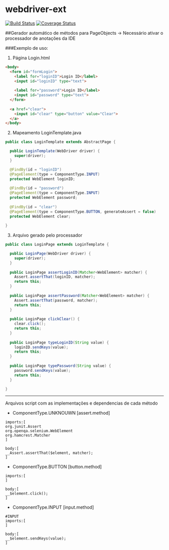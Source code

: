 # webdriver-ext

[![Build Status](https://travis-ci.org/rochapaulo/webdriver-ext.svg)](https://travis-ci.org/rochapaulo/webdriver-ext)
[![Coverage Status](https://coveralls.io/repos/rochapaulo/webdriver-ext/badge.svg)](https://coveralls.io/r/rochapaulo/webdriver-ext)

##Gerador automático de métodos para PageObjects
-> Necessário ativar o processador de anotações da IDE

###Exemplo de uso:
  
1) Página Login.html
```html
<body>
  <form id="formLogin">
    <label for="loginID">Login ID</label>
    <input id="loginID" type="text">
    
    <label for="password">Login ID</label>
    <input id="password" type="text">
  </form>
  
  <a href="clear">
    <input id="clear" type="button" value="Clear">
  </a>
</body>
```
2) Mapeamento LoginTemplate.java
```java
public class LoginTemplate extends AbstractPage {

  public LoginTemplate(WebDriver driver) {
    super(driver);
  }

  @FindBy(id = "loginID")
  @PageElement(type = ComponentType.INPUT)
  protected WebElement loginID;
  
  @FindBy(id = "password")
  @PageElement(type = ComponentType.INPUT)
  protected WebElement password;
  
  @FindBy(id = "clear")
  @PageElement(type = ComponentType.BUTTON, generateAssert = false)
  protected WebElement clear;
  
}
```
3) Arquivo gerado pelo processador
```java
public class LoginPage extends LoginTemplate {

  public LoginPage(WebDriver driver) {
    super(driver);
  }
  
  public LoginPage assertLoginID(Matcher<WebElement> matcher) {
    Assert.assertThat(loginID, matcher);
    return this;
  }
  
  public LoginPage assertPassword(Matcher<WebElement> matcher) {
    Assert.assertThat(password, matcher);
    return this;
  }
  
  public LoginPage clickClear() {
    clear.click();
    return this;
  }
  
  public LoginPage typeLoginID(String value) {
    loginID.sendKeys(value);
    return this;
  }
  
  public LoginPage typePassword(String value) {
    password.sendKeys(value);
    return this;
  }

}
```

--------------------------------------------
Arquivos script com as implementações e dependencias de cada método

- ComponentType.UNKNOUWN [assert.method]
```script
imports:[
org.junit.Assert
org.openqa.selenium.WebElement
org.hamcrest.Matcher
]
 
body:[
__Assert.assertThat($element, matcher);
]
```

- ComponentType.BUTTON [button.method]
```script
imports:[
]
 
body:[
__$element.click();
]
```

- ComponentType.INPUT [input.method]
```script
#INPUT
imports:[
]
 
body:[
__$element.sendKeys(value);
]
```
 
